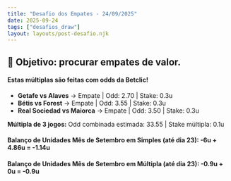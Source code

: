 ```yaml
---
title: "Desafio dos Empates - 24/09/2025"
date: 2025-09-24
tags: ["desafios_draw"]
layout: layouts/post-desafio.njk
---
```


## 🎯 Objetivo: procurar empates de valor.  

#### Estas múltiplas são feitas com odds da Betclic!

- **Getafe vs Alaves** → Empate | Odd: 2.70 | Stake: 0.3u  
- **Bétis vs Forest** → Empate | Odd: 3.55 | Stake: 0.3u  
- **Real Sociedad vs Maiorca** → Empate | Odd: 3.50 | Stake: 0.3u  

**Múltipla de 3 jogos:** Odd combinada estimada: 33.55 | Stake múltipla: 0.1u

#### Balanço de Unidades Mês de Setembro em Simples (até dia 23): -6u + 4.86u = -1.14u
#### Balanço de Unidades Mês de Setembro em Múltipla (até dia 23): -0.9u + 0u = -0.9u